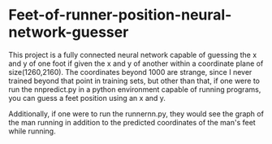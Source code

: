 # Feet-of-runner-position-neural-network-guesser

This project is a fully connected neural network capable of guessing the x and y of one foot if given the x and y of another within a coordinate plane of size(1260,2160).
The coordinates beyond 1000 are strange, since I never trained beyond that point in training sets, but other than that, if one were to run the nnpredict.py in a python environment capable of running programs, you can guess a feet position using an x and y.

Additionally, if one were to run the runnernn.py, they would see the graph of the man running in addition to the predicted coordinates of the man's feet while running.
